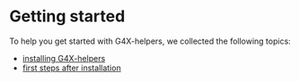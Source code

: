 # Getting started

To help you get started with G4X-helpers, we collected the following topics:

- [installing G4X-helpers](./installation.md)
- [first steps after installation](./first_steps.md)
<br>
